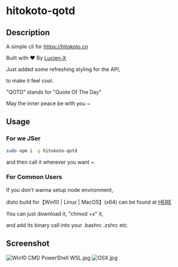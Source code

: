 # hitokoto-qotd

## Description

A simple cli for https://hitokoto.cn

Built with ❤ By [Lucien-X](https://github.com/Lucien-X)

Just added some refreshing styling for the API,

to make it feel cool.

"QOTD" stands for "Quote Of The Day"

May the inner peace be with you ~

## Usage

### For we JSer

```bash
sudo npm i -g hitokoto-qotd
```
and then call it wherever you want ~

### For Common Users

If you don't wanna setup node environment,

disto build for【Win10 | Linux | MacOS】(x64) can be found at [HERE](https://github.com/Lucien-X/playground/tree/master/handy-scripts/hitokoto/dist)

You can just download it, "chmod +x" it, 

and add its binary call into your .bashrc .zshrc etc.

## Screenshot
![Win10 CMD PowerShell WSL.jpg](https://raw.githubusercontent.com/Lucien-X/playground/master/handy-scripts/hitokoto/screenshot/Win10%20CMD%20PowerShell%20WSL.jpg)
![OSX.jpg](https://raw.githubusercontent.com/Lucien-X/playground/master/handy-scripts/hitokoto/screenshot/OSX.jpg)